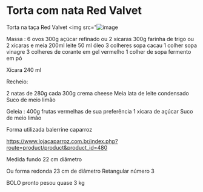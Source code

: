 # Torta com nata Red Valvet
Torta na taça Red Valvet
<img src="![image](https://github.com/KatiaElys/Torta-na-ta-a-Red-Valvet/assets/145511545/031c9c66-f6af-4a42-a23d-5c0d62bfd7ea)

Massa :
6 ovos
300g açúcar refinado ou 2 xícaras
300g farinha de trigo ou 2 xícaras e meia
200ml leite
50 ml óleo
3 colheres sopa cacau
1 colher sopa vinagre
3 colheres de corante em gel vermelho
1 colher de sopa fermento em pó

Xícara 240 ml


Recheio:

2 natas de 280g cada
300g crema cheese
Meia lata de leite condensado
Suco de meio limão


Geleia :
400g frutas vermelhas de sua preferência
1 xicara de açúcar
Suco de meio limão


Forma utilizada balerrine caparroz

https://www.lojacaparroz.com.br/index.php?route=product/product&product_id=480

Medida fundo 22 cm diâmetro

Ou forma redonda 23 cm de diâmetro
Retangular número 3

BOLO pronto pesou quase 3 kg
